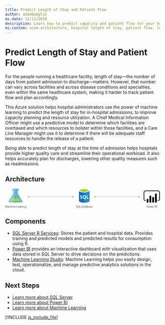 ```yaml
---
title: Predict Length of Stay and Patient Flow
author: adamboeglin
ms.date: 12/11/2019
description: Learn how to predict capacity and patient flow for your hospital or healthcare facility to enhance the quality of care and improve operational efficiency.
ms.custom: acom-architecture, hospital length of stay, patient flow, length of stay, healthcare analytics, healthcare machine learning
---
```

# Predict Length of Stay and Patient Flow

For the people running a healthcare facility, length of stay—the number of days from patient admission to discharge—matters. However, that number can vary across facilities and across disease conditions and specialties, even within the same healthcare system, making it harder to track patient flow and plan accordingly.

This Azure solution helps hospital administrators use the power of machine learning to predict the length of stay for in-hospital admissions, to improve capacity planning and resource utilization. A Chief Medical Information Officer might use a predictive model to determine which facilities are overtaxed and which resources to bolster within those facilities, and a Care Line Manager might use it to determine if there will be adequate staff resources to handle the release of a patient.

Being able to predict length of stay at the time of admission helps hospitals provide higher quality care and streamline their operational workload. It also helps accurately plan for discharges, lowering other quality measures such as readmissions.


## Architecture

<svg class="architecture-diagram" aria-labelledby="predict-length-of-stay-and-patient-flow-with-healthcare-analytics" height="117.719" viewbox="0 0 915.875 117.719" width="915.875" xmlns="http://www.w3.org/2000/svg"><title id="predict-length-of-stay-and-patient-flow-with-healthcare-analytics">Predict length of stay and patient flow with healthcare analytics</title><desc>Learn how to predict capacity and patient flow for your hospital or healthcare facility to enhance the quality of care and improve operational efficiency.</desc><text fill="#505050" font-family="SegoeUI, Segoe UI" font-size="15" style="isolation: isolate" transform="translate(838.422 112.892) scale(1.036 1)"><tspan letter-spacing="-0.037em">P</tspan><tspan x="7.845" y="0">o</tspan><tspan letter-spacing="-0.005em" x="16.634" y="0">w</tspan><tspan letter-spacing="0em" x="27.4" y="0">er BI</tspan></text><text fill="#505050" font-family="SegoeUI, Segoe UI" font-size="15" style="isolation: isolate" transform="translate(420.004 112.892) scale(1.036 1)">SQL Data<tspan letter-spacing="-0.013em" x="61.311" y="0">b</tspan><tspan x="69.932" y="0">ase</tspan></text><g><path d="M436.963,10.222l.129,61.89c.013,6.425,14.407,11.606,32.148,11.569l-.153-73.526Z" fill="#0072c6"></path><path d="M467.188,83.663h.44c17.74-.037,32.113-5.168,32.1-11.464L499.6,11.568l-32.564.068Z" fill="#0072c6"></path><path d="M467.188,83.713h.44c17.74-.037,32.113-5.171,32.1-11.472L499.6,11.568l-32.564.068Z" fill="#fff" opacity="0.15" style="isolation: isolate"></path><path d="M499.6,11.567c.013,6.425-14.359,11.664-32.1,11.7S435.369,18.126,435.355,11.7,449.714.037,467.454,0,499.588,5.142,499.6,11.567" fill="#fff"></path><path d="M493.033,10.911c.009,4.242-11.426,7.7-25.54,7.73s-25.565-3.381-25.573-7.623,11.428-7.7,25.541-7.73,25.563,3.383,25.572,7.623" fill="#7fba00"></path><path d="M487.689,15.613c3.343-1.3,5.35-2.933,5.346-4.7-.009-4.242-11.458-7.654-25.573-7.625s-25.549,3.49-25.54,7.731c0,1.765,2.017,3.386,5.366,4.676,4.668-1.823,11.967-3.009,20.194-3.026s15.529,1.138,20.208,2.942" fill="#b8d432"></path><path d="M457.363,54.616a5.276,5.276,0,0,1-2.083,4.472,9.383,9.383,0,0,1-5.778,1.6,11,11,0,0,1-5.249-1.12l-.009-4.525a8.094,8.094,0,0,0,5.362,2.054,3.645,3.645,0,0,0,2.184-.57,1.77,1.77,0,0,0,.768-1.5,2.1,2.1,0,0,0-.745-1.6,13.634,13.634,0,0,0-3.022-1.747q-4.642-2.165-4.65-5.927a5.36,5.36,0,0,1,2.013-4.38,8.249,8.249,0,0,1,5.368-1.658,13.42,13.42,0,0,1,4.922.768l.009,4.226a8.02,8.02,0,0,0-4.668-1.4,3.453,3.453,0,0,0-2.076.561,1.759,1.759,0,0,0-.76,1.493,2.13,2.13,0,0,0,.619,1.575,9.948,9.948,0,0,0,2.526,1.515,12.5,12.5,0,0,1,4.057,2.72A5.082,5.082,0,0,1,457.363,54.616Z" fill="#fff"></path><path d="M479.168,49.991a11.566,11.566,0,0,1-1.614,6.209,8.679,8.679,0,0,1-4.572,3.7l5.892,5.431-5.937.012-4.209-4.7a9.845,9.845,0,0,1-4.874-1.418,8.947,8.947,0,0,1-3.358-3.633,11.171,11.171,0,0,1-1.192-5.151,12.046,12.046,0,0,1,1.267-5.622,9.088,9.088,0,0,1,3.59-3.8,10.512,10.512,0,0,1,5.314-1.339,9.78,9.78,0,0,1,5.014,1.277,8.778,8.778,0,0,1,3.442,3.654A11.573,11.573,0,0,1,479.168,49.991Zm-4.8.265a7.932,7.932,0,0,0-1.354-4.868,4.348,4.348,0,0,0-3.68-1.782,4.616,4.616,0,0,0-3.8,1.8,7.464,7.464,0,0,0-1.418,4.781,7.448,7.448,0,0,0,1.408,4.739,4.5,4.5,0,0,0,3.721,1.766,4.559,4.559,0,0,0,3.743-1.725A7.286,7.286,0,0,0,474.363,50.256Z" fill="#fff"></path><polygon fill="#fff" points="494.613 60.237 482.541 60.262 482.498 39.99 487.064 39.98 487.099 56.549 494.605 56.533 494.613 60.237"></polygon></g><g><path d="M100.922,73.5,74.69,29.912l-.037-17.666h.469a5.563,5.563,0,0,0,5.651-5.469A5.562,5.562,0,0,0,75.1,1.331L46.581,1.39A5.563,5.563,0,0,0,40.93,6.86,5.563,5.563,0,0,0,46.6,12.305h.472l.037,17.665L21.062,73.662c-2.858,4.792-.5,8.7,5.23,8.691l69.436-.145C101.461,82.2,103.8,78.275,100.922,73.5Z" fill="#59b4d9"></path><polygon fill="#b8d432" points="42.553 54.834 31.804 72.863 90.175 72.741 79.352 54.757 42.553 54.834"></polygon><path d="M58.994,60.151a5.181,5.181,0,0,0,5.264-5.094,4.9,4.9,0,0,0-.542-2.223l-9.476.02a4.894,4.894,0,0,0-.533,2.225A5.183,5.183,0,0,0,58.994,60.151Z" fill="#7fba00"></path><ellipse cx="68.908" cy="66.01" fill="#7fba00" rx="2.588" ry="2.494" transform="translate(-0.137 0.143) rotate(-0.119)"></ellipse><path d="M21.062,73.662,47.113,29.968,47.076,12.3H46.6A5.563,5.563,0,0,1,40.93,6.855a5.561,5.561,0,0,1,5.651-5.467l12.29-.026L58.93,29.8,45.262,82.314l-18.97.04C20.558,82.365,18.2,78.454,21.062,73.662Z" fill="#fff" opacity="0.25" style="isolation: isolate"></path></g><text fill="#505050" font-family="SegoeUI, Segoe UI" font-size="15" style="isolation: isolate" transform="translate(0 112.891) scale(1.036 1)">Machine Lea<tspan letter-spacing="-0.002em" x="83.13" y="0">r</tspan><tspan x="88.315" y="0">ning</tspan></text><g><path d="M904.592,73.771h-1.93v-3.86h1.93a7.436,7.436,0,0,0,7.427-7.427V23.059a7.436,7.436,0,0,0-7.427-7.428H831.47a7.436,7.436,0,0,0-7.427,7.428V62.487a7.436,7.436,0,0,0,7.427,7.427h1.93v3.86h-1.93a11.3,11.3,0,0,1-11.286-11.287V23.059a11.3,11.3,0,0,1,11.291-11.287H904.6a11.3,11.3,0,0,1,11.279,11.287V62.487a11.3,11.3,0,0,1-11.287,11.287"></path><path d="M843.324,60.849h0a5.237,5.237,0,0,1,5.237,5.237V78.163a5.238,5.238,0,0,1-5.238,5.238h0a5.237,5.237,0,0,1-5.239-5.235h0V66.087a5.238,5.238,0,0,1,5.238-5.238Z"></path><path d="M859.8,83.4a5.239,5.239,0,0,1-5.239-5.238v-31a5.238,5.238,0,1,1,10.477,0v31A5.239,5.239,0,0,1,859.8,83.4"></path><path d="M892.741,83.249a5.239,5.239,0,0,1-5.239-5.238v-43.9a5.238,5.238,0,0,1,10.477,0h0v43.9a5.239,5.239,0,0,1-5.238,5.239"></path><path d="M876.269,83.4a5.239,5.239,0,0,1-5.239-5.238V55.135a5.238,5.238,0,1,1,10.477,0h0V78.164a5.239,5.239,0,0,1-5.238,5.239"></path></g><g><line fill="none" stroke="#afafaf" stroke-miterlimit="10" stroke-width="1.6" x1="139.951" x2="398.724" y1="48.641" y2="48.641"></line><polygon fill="#afafaf" points="141.702 54.625 131.34 48.641 141.702 42.658 141.702 54.625"></polygon><polygon fill="#afafaf" points="396.974 54.625 407.336 48.641 396.974 42.658 396.974 54.625"></polygon></g><g><line fill="none" stroke="#afafaf" stroke-miterlimit="10" stroke-width="1.6" x1="532.784" x2="791.557" y1="48.641" y2="48.641"></line><polygon fill="#afafaf" points="534.534 54.625 524.172 48.641 534.534 42.658 534.534 54.625"></polygon><polygon fill="#afafaf" points="789.806 54.625 800.168 48.641 789.806 42.658 789.806 54.625"></polygon></g></svg>

## Components
* [SQL Server R Services](https://www.microsoft.comhttp://azure.microsoft.com/sql-server/sql-server-r-services): Stores the patient and hospital data. Provides training and predicted models and predicted results for consumption using R.
* [Power BI](https://powerbi.microsoft.comhttp://azure.microsoft.com/) provides an interactive dashboard with visualization that uses data stored in SQL Server to drive decisions on the predictions.
* [Machine Learning Studio](http://azure.microsoft.com/services/machine-learning-studio/): Machine Learning helps you easily design, test, operationalize, and manage predictive analytics solutions in the cloud.

## Next Steps
* [Learn more about SQL Server](https://www.microsoft.com/sql-server/sql-server-r-services)
* [Learn more about Power BI](https://powerbi.microsoft.com/documentation/powerbi-landing-page/)
* [Learn more about Machine Learning](https://docs.microsoft.com/azure/machine-learning/machine-learning-what-is-machine-learning)

[!INCLUDE [js_include_file](../../_js/index.md)]
